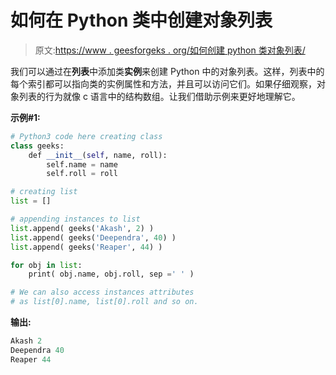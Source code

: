 # 如何在 Python 类中创建对象列表

> 原文:[https://www . geesforgeks . org/如何创建 python 类对象列表/](https://www.geeksforgeeks.org/how-to-create-a-list-of-object-in-python-class/)

我们可以通过在**列表**中添加类**实例**来创建 Python 中的对象列表。这样，列表中的每个索引都可以指向类的实例属性和方法，并且可以访问它们。如果仔细观察，对象列表的行为就像 c 语言中的结构数组。让我们借助示例来更好地理解它。

**示例#1:**

```py
# Python3 code here creating class
class geeks: 
    def __init__(self, name, roll): 
        self.name = name 
        self.roll = roll

# creating list       
list = [] 

# appending instances to list 
list.append( geeks('Akash', 2) )
list.append( geeks('Deependra', 40) )
list.append( geeks('Reaper', 44) )

for obj in list:
    print( obj.name, obj.roll, sep =' ' )

# We can also access instances attributes
# as list[0].name, list[0].roll and so on.
```

**输出:**

```py
Akash 2
Deependra 40
Reaper 44

```